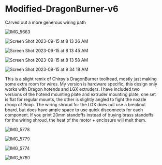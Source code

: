 # Modified-DragonBurner-v6
Carved out a more generous wiring path

![IMG_5663](https://github.com/armatus/Modified-DragonBurner-v6/assets/71520237/7f233340-8381-49fe-b2d6-b4bfeb052621)


![Screen Shot 2023-09-15 at 8 13 26 AM](https://github.com/armatus/Modified-DragonBurner-v6/assets/71520237/79846553-b017-4097-9d08-44fc41f7a43b)

![Screen Shot 2023-09-15 at 8 13 45 AM](https://github.com/armatus/Modified-DragonBurner-v6/assets/71520237/b22e6132-f724-4b94-81f6-def5e4c2130a)

![Screen Shot 2023-09-15 at 8 13 58 AM](https://github.com/armatus/Modified-DragonBurner-v6/assets/71520237/de71f37e-fd84-4046-93fd-4b0184791951)

![Screen Shot 2023-09-15 at 9 34 18 AM](https://github.com/armatus/Modified-DragonBurner-v6/assets/71520237/1da2d8eb-5f58-4f7b-8a5e-0d56ed3d62dc)

This is a slight remix of Chirpy's DragonBurner toolhead, mostly just making some extra room for wires.  My version is hardware specific, this design only works with Dragon hotends and LGX extruders.  I have included two versions of the hotend mounting plate and extruder mounting plate, one set is flat for regular mounts, the other is slightly angled to fight the nozzle droop of Boop.  The wiring shroud for the LGX does not use a breakout board, but does have ample space to use quick disconnects for each component.  If you print 20mm standoffs instead of buying brass standoffs for the wiring shroud, the heat of the motor + enclosure will melt them.

![IMG_5778](https://github.com/armatus/Modified-DragonBurner-v6/assets/71520237/14b84275-f8e8-4b11-b7bb-7b0651452336)

![IMG_5779](https://github.com/armatus/Modified-DragonBurner-v6/assets/71520237/bdcfe5d2-c3bf-439d-a33f-bed15b80604c)

![IMG_5774](https://github.com/armatus/Modified-DragonBurner-v6/assets/71520237/e294960f-fa97-4cc4-8048-dad8bce0690d)

![IMG_5780](https://github.com/armatus/Modified-DragonBurner-v6/assets/71520237/7ea4f1ec-7a97-4be9-9b86-3d867176943d)
